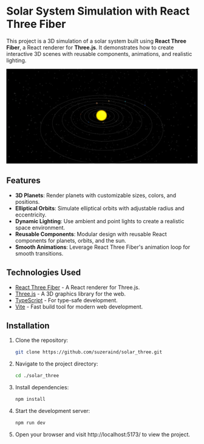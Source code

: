# Solar System Simulation with React Three Fiber

This project is a 3D simulation of a solar system built using **React Three Fiber**, a React renderer for **Three.js**.
It demonstrates how to create interactive 3D scenes with reusable components, animations, and realistic lighting.

![Solar System Screenshot](./screenshot.png) <!-- Add a screenshot if available -->

## Features

- **3D Planets**: Render planets with customizable sizes, colors, and positions.
- **Elliptical Orbits**: Simulate elliptical orbits with adjustable radius and eccentricity.
- **Dynamic Lighting**: Use ambient and point lights to create a realistic space environment.
- **Reusable Components**: Modular design with reusable React components for planets, orbits, and the sun.
- **Smooth Animations**: Leverage React Three Fiber's animation loop for smooth transitions.

## Technologies Used

- [React Three Fiber](https://docs.pmnd.rs/react-three-fiber/getting-started/introduction) - A React renderer for
  Three.js.
- [Three.js](https://threejs.org/) - A 3D graphics library for the web.
- [TypeScript](https://www.typescriptlang.org/) - For type-safe development.
- [Vite](https://vitejs.dev/) - Fast build tool for modern web development.

## Installation

1. Clone the repository:
   ```bash
   git clone https://github.com/suzeraind/solar_three.git
   ```
2. Navigate to the project directory:
     ```bash 
     cd ./solar_three
     ```
3. Install dependencies:
    ```bash 
    npm install
    ```
4. Start the development server:
    ```bash
    npm run dev 
    ```
5. Open your browser and visit http://localhost:5173/ to view the project.
